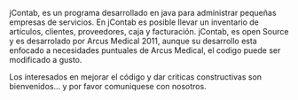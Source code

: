 jContab, es un programa desarrollado en java para administrar pequeñas empresas de servicios.
En jContab es posible llevar un inventario de artículos, clientes, proveedores, caja y facturación.
jContab, es open Source y es desarrolado por Arcus Medical 2011, aunque su desarrollo esta enfocado a necesidades puntuales de Arcus Medical, el codigo puede ser modificado a gusto.

Los interesados en mejorar el código y dar criticas constructivas son bienvenidos... y por favor comuniquese con nosotros.